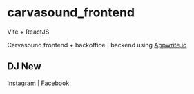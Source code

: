 # carvasound_frontend
Vite + ReactJS

Carvasound frontend + backoffice | backend using [Appwrite.io](https://appwrite.io/)

## DJ New
[Instagram](https://www.instagram.com/carvasound/) | [Facebook](https://www.facebook.com/carvasound/)
